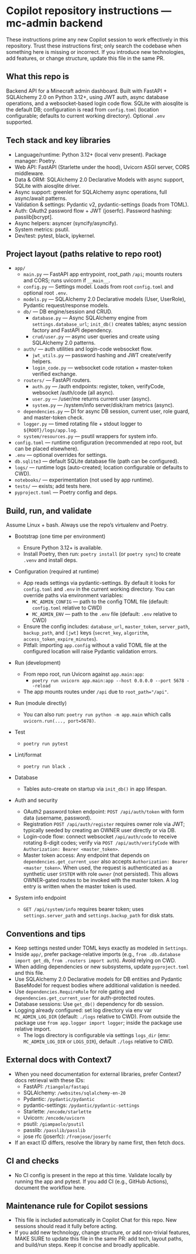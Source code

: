 # Copilot repository instructions — mc-admin backend

These instructions prime any new Copilot session to work effectively in this repository. Trust these instructions first; only search the codebase when something here is missing or incorrect. If you introduce new technologies, add features, or change structure, update this file in the same PR.

## What this repo is
Backend API for a Minecraft admin dashboard. Built with FastAPI + SQLAlchemy 2.0 on Python 3.12+, using JWT auth, async database operations, and a websocket-based login code flow. SQLite with aiosqlite is the default DB; configuration is read from `config.toml` (location configurable; defaults to current working directory). Optional `.env` supported.

## Tech stack and key libraries
- Language/runtime: Python 3.12+ (local venv present). Package manager: Poetry.
- Web API: FastAPI (Starlette under the hood), Uvicorn ASGI server, CORS middleware.
- Data & ORM: SQLAlchemy 2.0 Declarative Models with async support, SQLite with aiosqlite driver.
- Async support: greenlet for SQLAlchemy async operations, full async/await patterns.
- Validation & settings: Pydantic v2, pydantic-settings (loads from TOML).
- Auth: OAuth2 password flow + JWT (joserfc). Password hashing: passlib[bcrypt].
- Async helpers: asyncer (syncify/asyncify).
- System metrics: psutil.
- Dev/test: pytest, black, ipykernel.

## Project layout (paths relative to repo root)
- `app/`
  - `main.py` — FastAPI app entrypoint, root_path `/api`; mounts routers and CORS; runs uvicorn if `__main__`.
  - `config.py` — Settings model. Loads from root `config.toml` and optional root `.env`.
  - `models.py` — SQLAlchemy 2.0 Declarative models (User, UserRole), Pydantic request/response models.
  - `db/` — DB engine/session and CRUD.
    - `database.py` — Async SQLAlchemy engine from `settings.database_url`; `init_db()` creates tables; async session factory and FastAPI dependency.
    - `crud/user.py` — async user queries and create using SQLAlchemy 2.0 patterns.
  - `auth/` — auth utilities and login-code websocket flow.
    - `jwt_utils.py` — password hashing and JWT create/verify helpers.
    - `login_code.py` — websocket code rotation + master-token verified exchange.
  - `routers/` — FastAPI routers.
    - `auth.py` — /auth endpoints: register, token, verifyCode, websocket /auth/code (all async).
    - `user.py` — /user/me returns current user (async).
    - `system.py` — /system/info server/disk/ram metrics (async).
  - `dependencies.py` — DI for async DB session, current user, role guard, and master-token check.
  - `logger.py` — timed rotating file + stdout logger to `${ROOT}/logs/app.log`.
  - `system/resources.py` — psutil wrappers for system info.
- `config.toml` — runtime configuration (recommended at repo root, but can be placed elsewhere).
- `.env` — optional overrides for settings.
- `db.sqlite3` — default SQLite database file (path can be configured).
- `logs/` — runtime logs (auto-created; location configurable or defaults to CWD).
- `notebooks/` — experimentation (not used by app runtime).
- `tests/` — exists; add tests here.
- `pyproject.toml` — Poetry config and deps.

## Build, run, and validate
Assume Linux + bash. Always use the repo’s virtualenv and Poetry.

- Bootstrap (one time per environment)
  - Ensure Python 3.12+ is available.
  - Install Poetry, then run: `poetry install` (or `poetry sync`) to create `.venv` and install deps.

- Configuration (required at runtime)
  - App reads settings via pydantic-settings. By default it looks for `config.toml` and `.env` in the current working directory. You can override paths via environment variables:
    - `MC_ADMIN_CONFIG` — path to the config TOML file (default: `config.toml` relative to CWD)
    - `MC_ADMIN_ENV` — path to the `.env` file (default: `.env` relative to CWD)
  - Ensure the config includes: `database_url`, `master_token`, `server_path`, `backup_path`, and `[jwt]` keys (`secret_key`, `algorithm`, `access_token_expire_minutes`).
  - Pitfall: importing `app.config` without a valid TOML file at the configured location will raise Pydantic validation errors.

- Run (development)
  - From repo root, run Uvicorn against `app.main:app`:
    - `poetry run uvicorn app.main:app --host 0.0.0.0 --port 5678 --reload`
  - The app mounts routes under `/api` due to `root_path="/api"`.

- Run (module directly)
  - You can also run: `poetry run python -m app.main` which calls `uvicorn.run(..., port=5678)`.

- Test
  - `poetry run pytest`

- Lint/format
  - `poetry run black .`

- Database
  - Tables auto-create on startup via `init_db()` in app lifespan.

- Auth and security
  - OAuth2 password token endpoint: `POST /api/auth/token` with form data (username, password).
  - Registration `POST /api/auth/register` requires owner role via JWT; typically seeded by creating an OWNER user directly or via DB.
  - Login-code flow: connect websocket `/api/auth/code` to receive rotating 8-digit codes; verify via `POST /api/auth/verifyCode` with `Authorization: Bearer <master_token>`.
  - Master token access: Any endpoint that depends on `dependencies.get_current_user` also accepts `Authorization: Bearer <master_token>`. When used, the request is authenticated as a synthetic user `SYSTEM` with role `owner` (not persisted). This allows OWNER-gated routes to be invoked with the master token. A log entry is written when the master token is used.

- System info endpoint
  - `GET /api/system/info` requires bearer token; uses `settings.server_path` and `settings.backup_path` for disk stats.

## Conventions and tips
- Keep settings nested under TOML keys exactly as modeled in `Settings`.
- Inside `app/`, prefer package-relative imports (e.g., `from .db.database import get_db`, `from .routers import auth`). Avoid relying on CWD.
- When adding dependencies or new subsystems, update `pyproject.toml` and this file.
- Use SQLAlchemy 2.0 Declarative models for DB entities and Pydantic BaseModel for request bodies where additional validation is needed.
- Use `dependencies.RequireRole` for role gating and `dependencies.get_current_user` for auth-protected routes.
- Database sessions: Use `get_db()` dependency for db session.
- Logging already configured: set log directory via env var `MC_ADMIN_LOG_DIR` (default: `./logs` relative to CWD). From outside the package use `from app.logger import logger`; inside the package use relative import.
  - The logs directory is configurable via settings `logs_dir` (env: `MC_ADMIN_LOG_DIR` or `LOGS_DIR`), default `./logs` relative to CWD.

## External docs with Context7
- When you need documentation for external libraries, prefer Context7 docs retrieval with these IDs:
  - FastAPI: `/tiangolo/fastapi`
  - SQLAlchemy: `/websites/sqlalchemy-en-20`
  - Pydantic: `/pydantic/pydantic`
  - pydantic-settings: `/pydantic/pydantic-settings`
  - Starlette: `/encode/starlette`
  - Uvicorn: `/encode/uvicorn`
  - psutil: `/giampaolo/psutil`
  - passlib: `/passlib/passlib`
  - jose rfc (joserfc): `/fromjose/joserfc`
- If an exact ID differs, resolve the library by name first, then fetch docs.

## CI and checks
- No CI config is present in the repo at this time. Validate locally by running the app and pytest. If you add CI (e.g., GitHub Actions), document the workflow here.

## Maintenance rule for Copilot sessions
- This file is included automatically in Copilot Chat for this repo. New sessions should read it fully before acting.
- If you add new technology, change structure, or add non-trivial features, MAKE SURE to update this file in the same PR: add tech, layout paths, and build/run steps. Keep it concise and broadly applicable.
